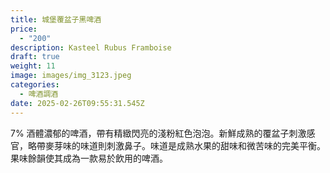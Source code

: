 ```yaml
---
title: 城堡覆盆子黑啤酒
price:
  - "200"
description: Kasteel Rubus Framboise
draft: true
weight: 11
image: images/img_3123.jpeg
categories:
  - 啤酒調酒
date: 2025-02-26T09:55:31.545Z
---
```

7% 酒體濃郁的啤酒，帶有精緻閃亮的淺粉紅色泡泡。新鮮成熟的覆盆子刺激感官，略帶麥芽味的味道則刺激鼻子。味道是成熟水果的甜味和微苦味的完美平衡。果味餘韻使其成為一款易於飲用的啤酒。